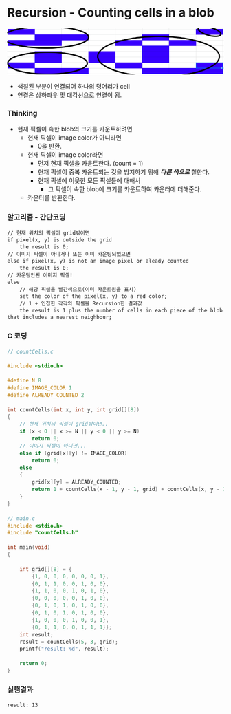 # Recursion - Counting cells in a blob

![](./image1.png)

- 색칠된 부분이 연결되어 하나의 덩어리가 cell
- 연결은 상하좌우 및 대각선으로 연결이 됨.

### Thinking

- 현재 픽셀이 속한 blob의 크기를 카운트하려면
  - 현재 픽셀이 image color가 아니라면
    - 0을 반환.
  - 현재 픽셀이 image color라면
    - 먼저 현재 픽셀을 카운트한다. (count = 1)
    - 현재 픽셀이 중복 카운트되는 것을 방지하기 위해 ***다른 색으로*** 칠한다.
    - 현재 픽셀에 이웃한 모든 픽셀들에 대해서
      - 그 픽셀이 속한 blob에 크기를 카운트하여 카운터에 더해준다. 
  - 카운터를 반환한다.

### 알고리즘 - 간단코딩

~~~
// 현재 위치의 픽셀이 grid밖이면
if pixel(x, y) is outside the grid
    the result is 0;
// 이미지 픽셀이 아니거나 또는 이미 카운팅되었으면
else if pixel(x, y) is not an image pixel or aleady counted
    the result is 0;
// 카운팅안된 이미지 픽셀!
else
    // 해당 픽셀을 빨간색으로(이미 카운트됨을 표시)
    set the color of the pixel(x, y) to a red color;
    // 1 + 인접한 각각의 픽셀을 Recursion한 결과값
    the result is 1 plus the number of cells in each piece of the blob that includes a nearest neighbour;
~~~

### C 코딩

~~~c
// countCells.c

#include <stdio.h>

#define N 8
#define IMAGE_COLOR 1
#define ALREADY_COUNTED 2

int countCells(int x, int y, int grid[][8])
{
    // 현재 위치의 픽셀이 grid밖이면..
    if (x < 0 || x >= N || y < 0 || y >= N)
        return 0;
    // 이미지 픽셀이 아니면...
    else if (grid[x][y] != IMAGE_COLOR)
        return 0;
    else
    {
        grid[x][y] = ALREADY_COUNTED;
        return 1 + countCells(x - 1, y - 1, grid) + countCells(x, y - 1, grid) + countCells(x + 1, y - 1, grid) + countCells(x - 1, y, grid) + countCells(x, y, grid) + countCells(x + 1, y, grid) + countCells(x - 1, y + 1, grid) + countCells(x, y + 1, grid) + countCells(x + 1, y + 1, grid);
    }
}

// main.c
#include <stdio.h>
#include "countCells.h"

int main(void)
{

    int grid[][8] = {
        {1, 0, 0, 0, 0, 0, 0, 1},
        {0, 1, 1, 0, 0, 1, 0, 0},
        {1, 1, 0, 0, 1, 0, 1, 0},
        {0, 0, 0, 0, 0, 1, 0, 0},
        {0, 1, 0, 1, 0, 1, 0, 0},
        {0, 1, 0, 1, 0, 1, 0, 0},
        {1, 0, 0, 0, 1, 0, 0, 1},
        {0, 1, 1, 0, 0, 1, 1, 1}};
    int result;
    result = countCells(5, 3, grid);
    printf("result: %d", result);

    return 0;
}
~~~

### 실행결과

~~~
result: 13
~~~